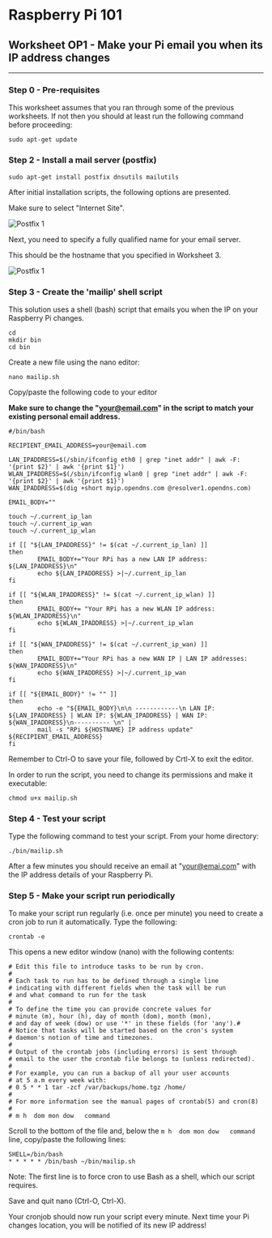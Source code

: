 # Raspberry Pi 101

## Worksheet OP1 - Make your Pi email you when its IP address changes


---



### Step 0 - Pre-requisites

This worksheet assumes that you ran through some of the previous worksheets. If not then you should at least run the following command before proceeding:

```
sudo apt-get update
```

### Step 2 - Install a mail server (postfix)

```
sudo apt-get install postfix dnsutils mailutils
```

After initial installation scripts, the following options are presented.

Make sure to select "Internet Site".

![Postfix 1](https://www.linode.com/docs/assets/77-postfix-courier-mysql-02-mail-server-type-2.png)


Next, you need to specify a fully qualified name for your email server.

This should be the hostname that you specified in Worksheet 3.

![Postfix 1](https://www.linode.com/docs/assets/78-postfix-courier-mysql-02-mail-server-type-3.png)


### Step 3 - Create the 'mailip' shell script

This solution uses a shell (bash) script that emails you when the IP on your Raspberry Pi changes.

```
cd
mkdir bin
cd bin
```

Create a new file using the nano editor:

```
nano mailip.sh
```

Copy/paste the following code to your editor

**Make sure to change the "your@email.com" in the script to match your existing personal email address.**


```
#/bin/bash

RECIPIENT_EMAIL_ADDRESS=your@email.com

LAN_IPADDRESS=$(/sbin/ifconfig eth0 | grep "inet addr" | awk -F: '{print $2}' | awk '{print $1}')
WLAN_IPADDRESS=$(/sbin/ifconfig wlan0 | grep "inet addr" | awk -F: '{print $2}' | awk '{print $1}')
WAN_IPADDRESS=$(dig +short myip.opendns.com @resolver1.opendns.com)

EMAIL_BODY=""

touch ~/.current_ip_lan
touch ~/.current_ip_wan
touch ~/.current_ip_wlan

if [[ "${LAN_IPADDRESS}" != $(cat ~/.current_ip_lan) ]]
then
        EMAIL_BODY+="Your RPi has a new LAN IP address: ${LAN_IPADDRESS}\n"
        echo ${LAN_IPADDRESS} >|~/.current_ip_lan
fi

if [[ "${WLAN_IPADDRESS}" != $(cat ~/.current_ip_wlan) ]]
then
        EMAIL_BODY+= "Your RPi has a new WLAN IP address: ${WLAN_IPADDRESS}\n"
        echo ${WLAN_IPADDRESS} >|~/.current_ip_wlan
fi

if [[ "${WAN_IPADDRESS}" != $(cat ~/.current_ip_wan) ]]
then
        EMAIL_BODY+="Your RPi has a new WAN IP | LAN IP addresses: ${WAN_IPADDRESS}\n"
        echo ${WAN_IPADDRESS} >|~/.current_ip_wan
fi

if [[ "${EMAIL_BODY}" != "" ]]
then
        echo -e "${EMAIL_BODY}\n\n ------------\n LAN IP: ${LAN_IPADDRESS} | WLAN IP: ${WLAN_IPADDRESS} | WAN IP: ${WAN_IPADDRESS}\n---------- \n" |
        mail -s "RPi ${HOSTNAME} IP address update" ${RECIPIENT_EMAIL_ADDRESS}
fi
```

Remember to Ctrl-O to save your file, followed by Crtl-X to exit the editor.

In order to run the script, you need to change its permissions and make it executable:

```
chmod u+x mailip.sh
```


### Step 4 - Test your script

Type the following command to test your script. From your home directory:

```
./bin/mailip.sh
```

After a few minutes you should receive an email at "your@emai.com" with the IP address details of your Raspberry Pi.

### Step 5 - Make your script run periodically

To make your script run regularly (i.e. once per minute) you need to create a cron job to run it automatically. Type the following:

```
crontab -e
```

This opens a new editor window (nano) with the following contents:

```
# Edit this file to introduce tasks to be run by cron.
#
# Each task to run has to be defined through a single line
# indicating with different fields when the task will be run
# and what command to run for the task
#
# To define the time you can provide concrete values for
# minute (m), hour (h), day of month (dom), month (mon),
# and day of week (dow) or use '*' in these fields (for 'any').#
# Notice that tasks will be started based on the cron's system
# daemon's notion of time and timezones.
#
# Output of the crontab jobs (including errors) is sent through
# email to the user the crontab file belongs to (unless redirected).
#
# For example, you can run a backup of all your user accounts
# at 5 a.m every week with:
# 0 5 * * 1 tar -zcf /var/backups/home.tgz /home/
#
# For more information see the manual pages of crontab(5) and cron(8)
#
# m h  dom mon dow   command
```

Scroll to the bottom of the file and, below the ```m h  dom mon dow   command``` line, copy/paste the following lines:

```
SHELL=/bin/bash
* * * * * /bin/bash ~/bin/mailip.sh
```

Note: The first line is to force cron to use Bash as a shell, which our script requires.

Save and quit nano (Ctrl-O, Ctrl-X).

Your cronjob should now run your script every minute. Next time your Pi changes location, you will be notified of its new IP address!
